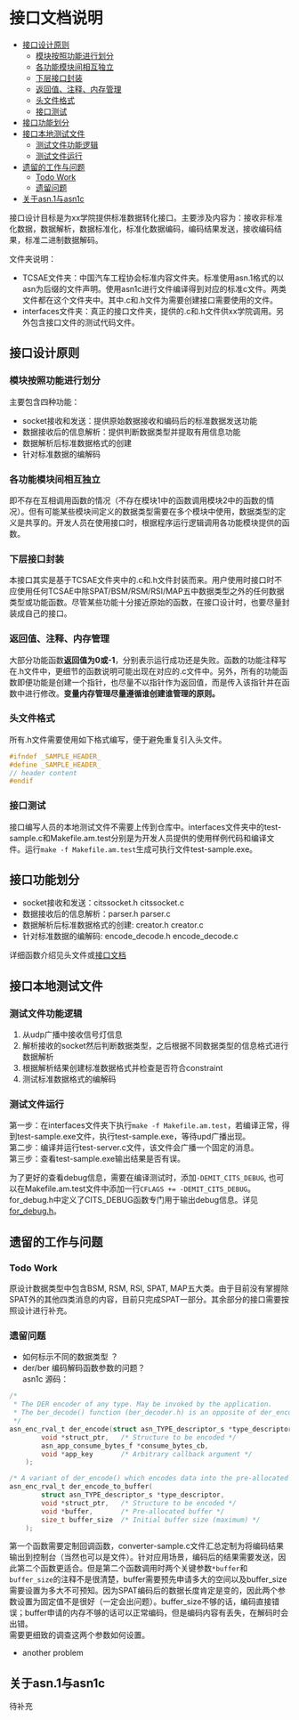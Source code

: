 # 接口文档说明

<!-- TOC -->

- [接口设计原则](#接口设计原则)
    - [模块按照功能进行划分](#模块按照功能进行划分)
    - [各功能模块间相互独立](#各功能模块间相互独立)
    - [下层接口封装](#下层接口封装)
    - [返回值、注释、内存管理](#返回值注释内存管理)
    - [头文件格式](#头文件格式)
    - [接口测试](#接口测试)
- [接口功能划分](#接口功能划分)
- [接口本地测试文件](#接口本地测试文件)
    - [测试文件功能逻辑](#测试文件功能逻辑)
    - [测试文件运行](#测试文件运行)
- [遗留的工作与问题](#遗留的工作与问题)
    - [Todo Work](#todo-work)
    - [遗留问题](#遗留问题)
- [关于asn.1与asn1c](#关于asn1与asn1c)

<!-- /TOC -->

接口设计目标是为xx学院提供标准数据转化接口。主要涉及内容为：接收非标准化数据，数据解析，数据标准化，标准化数据编码，编码结果发送，接收编码结果，标准二进制数据解码。

文件夹说明：
- TCSAE文件夹：中国汽车工程协会标准内容文件夹。标准使用asn.1格式的以asn为后缀的文件声明。使用asn1c进行文件编译得到对应的标准c文件。两类文件都在这个文件夹中。其中.c和.h文件为需要创建接口需要使用的文件。
- interfaces文件夹：真正的接口文件夹，提供的.c和.h文件供xx学院调用。另外包含接口文件的测试代码文件。

## 接口设计原则
### 模块按照功能进行划分
主要包含四种功能：
- socket接收和发送：提供原始数据接收和编码后的标准数据发送功能
- 数据接收后的信息解析：提供判断数据类型并提取有用信息功能
- 数据解析后标准数据格式的创建
- 针对标准数据的编解码

### 各功能模块间相互独立
即不存在互相调用函数的情况（不存在模块1中的函数调用模块2中的函数的情况）。但有可能某些模块间定义的数据类型需要在多个模块中使用，数据类型的定义是共享的。开发人员在使用接口时，根据程序运行逻辑调用各功能模块提供的函数。

### 下层接口封装
本接口其实是基于TCSAE文件夹中的.c和.h文件封装而来。用户使用时接口时不应使用任何TCSAE中除SPAT/BSM/RSM/RSI/MAP五中数据类型之外的任何数据类型或功能函数。尽管某些功能十分接近原始的函数，在接口设计时，也要尽量封装成自己的接口。

### 返回值、注释、内存管理
大部分功能函数**返回值为0或-1**，分别表示运行成功还是失败。函数的功能注释写在.h文件中，更细节的函数说明可能出现在对应的.c文件中。另外，所有的功能函数即便功能是创建一个指针，也尽量不以指针作为返回值，而是传入该指针并在函数中进行修改。**变量内存管理尽量遵循谁创建谁管理的原则。**

### 头文件格式
所有.h文件需要使用如下格式编写，便于避免重复引入头文件。
```c
#ifndef _SAMPLE_HEADER_
#define _SAMPLE_HEADER_
// header content
#endif
```
### 接口测试
接口编写人员的本地测试文件不需要上传到仓库中。interfaces文件夹中的test-sample.c和Makefile.am.test分别是为开发人员提供的使用样例代码和编译文件。运行`make -f Makefile.am.test`生成可执行文件test-sample.exe。

## 接口功能划分
- socket接收和发送：citssocket.h citssocket.c
- 数据接收后的信息解析：parser.h parser.c 
- 数据解析后标准数据格式的创建: creator.h creator.c 
- 针对标准数据的编解码: encode_decode.h encode_decode.c

详细函数介绍见头文件或[接口文档]()

## 接口本地测试文件
### 测试文件功能逻辑
1. 从udp广播中接收信号灯信息
2. 解析接收的socket然后判断数据类型，之后根据不同数据类型的信息格式进行数据解析
3. 根据解析结果创建标准数据格式并检查是否符合constraint
4. 测试标准数据格式的编解码

### 测试文件运行
第一步：在interfaces文件夹下执行`make -f Makefile.am.test`，若编译正常，得到test-sample.exe文件，执行test-sample.exe，等待upd广播出现。   
第二步：编译并运行test-server.c文件，该文件会广播一个固定的消息。  
第三步：查看test-sample.exe输出结果是否有误。  

为了更好的查看debug信息，需要在编译测试时，添加`-DEMIT_CITS_DEBUG`, 也可以在Makefile.am.test文件中添加一行`CFLAGS += -DEMIT_CITS_DEBUG`。for_debug.h中定义了CITS_DEBUG函数专门用于输出debug信息。详见[for_debug.h](interfaces/for_debug.h)。

## 遗留的工作与问题
### Todo Work
原设计数据类型中包含BSM, RSM, RSI, SPAT, MAP五大类。由于目前没有掌握除SPAT外的其他四类消息的内容，目前只完成SPAT一部分。其余部分的接口需要按照设计进行补充。
### 遗留问题
- 如何标示不同的数据类型 ？
- der/ber 编码解码函数参数的问题？  
asn1c 源码：
```c
/*
 * The DER encoder of any type. May be invoked by the application.
 * The ber_decode() function (ber_decoder.h) is an opposite of der_encode().
 */
asn_enc_rval_t der_encode(struct asn_TYPE_descriptor_s *type_descriptor,
		void *struct_ptr,	/* Structure to be encoded */
		asn_app_consume_bytes_f *consume_bytes_cb,
		void *app_key		/* Arbitrary callback argument */
	);

/* A variant of der_encode() which encodes data into the pre-allocated buffer */
asn_enc_rval_t der_encode_to_buffer(
		struct asn_TYPE_descriptor_s *type_descriptor,
		void *struct_ptr,	/* Structure to be encoded */
		void *buffer,		/* Pre-allocated buffer */
		size_t buffer_size	/* Initial buffer size (maximum) */
	);
```
第一个函数需要定制回调函数，converter-sample.c文件汇总定制为将编码结果输出到控制台（当然也可以是文件）。针对应用场景，编码后的结果需要发送，因此第二个函数更适合。但是第二个函数调用时两个关键参数`*buffer`和`buffer_size`的注释不是很清楚，buffer需要预先申请多大的空间以及buffer_size需要设置为多大不可预知。因为SPAT编码后的数据长度肯定是变的，因此两个参数设置为固定值不是很好（一定会出问题）。buffer_size不够的话，编码直接错误；buffer申请的内存不够的话可以正常编码，但是编码内容有丢失，在解码时会出错。  
需要更细致的调查这两个参数如何设置。
- another problem
## 关于asn.1与asn1c
待补充

